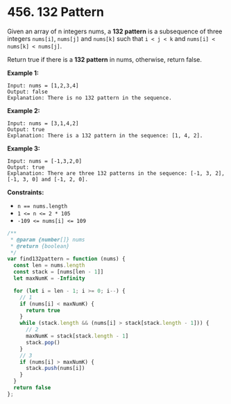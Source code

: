 # 456. 132 Pattern

Given an array of n integers nums, a **132 pattern** is a subsequence of three integers `nums[i]`, `nums[j]` and `nums[k]` such that `i < j < k` and `nums[i] < nums[k] < nums[j]`.

Return true if there is a **132 pattern** in nums, otherwise, return false.

 

**Example 1:**
```
Input: nums = [1,2,3,4]
Output: false
Explanation: There is no 132 pattern in the sequence.
```
**Example 2:**
```
Input: nums = [3,1,4,2]
Output: true
Explanation: There is a 132 pattern in the sequence: [1, 4, 2].
```
**Example 3:**
```
Input: nums = [-1,3,2,0]
Output: true
Explanation: There are three 132 patterns in the sequence: [-1, 3, 2], [-1, 3, 0] and [-1, 2, 0].
```

**Constraints:**
- `n == nums.length`
- `1 <= n <= 2 * 105`
- `-109 <= nums[i] <= 109`


```javascript
/**
 * @param {number[]} nums
 * @return {boolean}
 */
var find132pattern = function (nums) {
  const len = nums.length
  const stack = [nums[len - 1]]
  let maxNumK = -Infinity

  for (let i = len - 1; i >= 0; i--) {
    // 1
    if (nums[i] < maxNumK) {
      return true
    }
    while (stack.length && (nums[i] > stack[stack.length - 1])) {
      // 2
      maxNumK = stack[stack.length - 1]
      stack.pop()
    }
    // 3
    if (nums[i] > maxNumK) {
      stack.push(nums[i])
    }
  }
  return false
};
```
